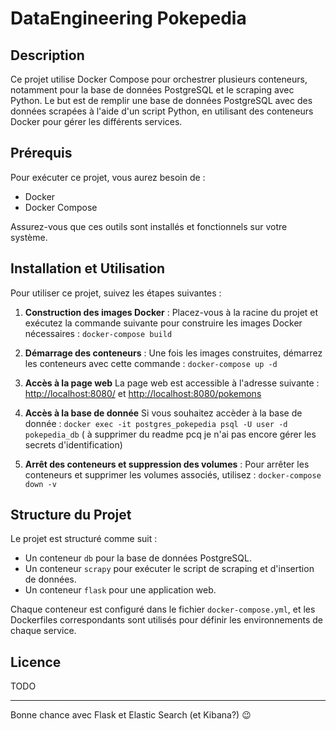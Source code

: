 # DataEngineering Pokepedia

## Description
Ce projet utilise Docker Compose pour orchestrer plusieurs conteneurs, notamment pour la base de données PostgreSQL et le scraping avec Python. Le but est de remplir une base de données PostgreSQL avec des données scrapées à l'aide d'un script Python, en utilisant des conteneurs Docker pour gérer les différents services.

## Prérequis
Pour exécuter ce projet, vous aurez besoin de :
- Docker
- Docker Compose

Assurez-vous que ces outils sont installés et fonctionnels sur votre système.


## Installation et Utilisation
Pour utiliser ce projet, suivez les étapes suivantes :

1. **Construction des images Docker** :
   Placez-vous à la racine du projet et exécutez la commande suivante pour construire les images Docker nécessaires :
```docker-compose build```

2. **Démarrage des conteneurs** :
Une fois les images construites, démarrez les conteneurs avec cette commande : 
```docker-compose up -d```

3. **Accès à la page web**
La page web est accessible à l'adresse suivante :
[http://localhost:8080/](http://localhost:8080/) et 
[http://localhost:8080/pokemons](http://localhost:8080/pokemons)

4. **Accès à la base de donnée**
Si vous souhaitez accèder à la base de donnée :
```docker exec -it postgres_pokepedia psql -U user -d pokepedia_db```
( à supprimer du readme pcq je n'ai pas encore gérer les secrets d'identification)
        
4. **Arrêt des conteneurs et suppression des volumes** :
Pour arrêter les conteneurs et supprimer les volumes associés, utilisez :
```docker-compose down -v```


## Structure du Projet
Le projet est structuré comme suit :
- Un conteneur `db` pour la base de données PostgreSQL.
- Un conteneur `scrapy` pour exécuter le script de scraping et d'insertion de données.
- Un conteneur `flask` pour une application web.

Chaque conteneur est configuré dans le fichier `docker-compose.yml`, et les Dockerfiles correspondants sont utilisés pour définir les environnements de chaque service.


## Licence
TODO

---

Bonne chance avec Flask et Elastic Search (et Kibana?) :wink: